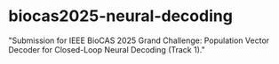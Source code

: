 # biocas2025-neural-decoding
"Submission for IEEE BioCAS 2025 Grand Challenge: Population Vector Decoder for Closed-Loop Neural Decoding (Track 1)."
